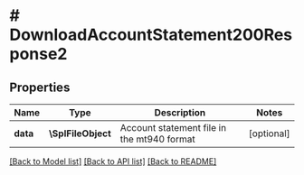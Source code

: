 # # DownloadAccountStatement200Response2

## Properties

Name | Type | Description | Notes
------------ | ------------- | ------------- | -------------
**data** | **\SplFileObject** | Account statement file in the mt940 format | [optional]

[[Back to Model list]](../../README.md#models) [[Back to API list]](../../README.md#endpoints) [[Back to README]](../../README.md)
